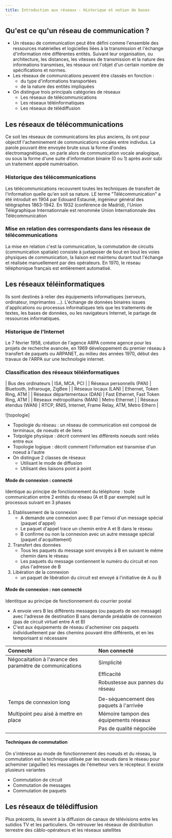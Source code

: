 ```yaml
---
title: Introduction aux réseaux - Historique et notion de bases
---
```


## <i class="fas fa-server"></i> Qu'est ce qu'un réseau de communication ?

+ Un réseau de communication peut être défini comme l'ensemble des ressources
  matérielles et logicielles liées à la transmission et l'échange d'information
  ntre différentes entités. Suivant leur organisation, ou architecture, les
  distances, les vitesses de transmission et la nature des informations
  transmises, les réseaux ont l'objet d'un certain nombre de spécifications et
  normes.
+ Les réseaux de communications peuvent être classés en fonction :
  + du type d'informations transportées
  + de la nature des entités impliquées
+ On distingue trois principals catégories de réseaux
  + Les réseaux de télécommunications
  + Les réseaux téléinformatiques
  + Les réseaux de télédiffusion

## <i class="fas fa-server"></i> Les réseaux de télécommunications

Ce soit les réseaux de communications les plus anciens, ils ont pour objectif
l'acheminement de communications vocales entre indivdus. La parole pouvant être
envoyée brute sous la forme d'ondes électromagnétiques, on parle alors de
communication vocale analogique, ou sous la forme d'une suite d'information
binaire (0 ou 1) après avoir subi un traitement appelé numérisation.

### Historique des télécommunications

Les télécommunications recouvrent toutes les techniques de transfert de
l'information quelle qu'en soit sa nature. LE terme "Télécommunication" a été
introduit en 1904 par Edouard Estaunié, ingénieur général des télégraphes
1863-1942. En 1932 (conférence de Madrid), l'Union Télégraphique Internationnale
est renommée Union Internationnale des Télécommunication

### Mise en relation des correspondants dans les réseaux de télécommunications

La mise en relation c'est la communication, la commutation de circuits
(communication spatiale) consiste à juxtaposer de bout en bout les voies
physiques de communication, la liaison est maintenu durant tout l'échange et
réalisée manuellement par des opérateurs. En 1970, le réseau téléphonique
français est entièrement automatisé.

## <i class="fas fa-server"></i> Les réseaux téléinformatiques

Ils sont destinés à relier des équipements informatiques (serveurs, ordinateur,
imprimantes ...). L'échange de données binaires issues d'applications ou
processus informatiques tels que les traitements de textes, les bases de
données, ou les navigateurs Internet, le partage de ressources informatiques.

### Historique de l'Internet

Le 7 février 1958, création de l'agence ARPA comme agence pour les projets de
recherche avancée, en 1969 développement du premier réseau à transfert de
paquets ou ARPANET, au milieu des années 1970, début des travaux de l'ARPA sur
une technologie internet.

### Classification des réseaux téléinformatiques

| Bus des ordinateurs | ISA, MCA, PCI |
| Réseaux personnells  (PAN)   | Bluetooth, Infrarouge, ZigBee |
| Réseaux locaux (LAN)         | Ethernet, Token Ring, ATM |
| Réseaux départementaux (DAN) | Fast Ethernet, Fast Token Ring, ATM |
| Réseaux métropolitains (MAN) | Metro Ethernet |
| Réseaux étendus (WAN)        | RTCP, RNIS, Internet, Frame Relay, ATM, Metro Ethern |

![topologie]

+ Topologie du réseau : un réseau de communication est composé de terminaux, de
  noeuds et de liens
+ Totpolgie physique : décrit comment les différents noeuds sont reliés entre
  eux
+ Topologie logique : décrit comment l'information est transmise d'un noeud à
  l'autre
+ On distingue 2 classes de réseaux
  + Utilisant le mode de diffusion
  + Utilisant des liaisons point à point

#### Mode de connexion : connecté

Identique au principe de fonctionnement du téléphone : toute communication entre
2 entités du réseau (A et B par exemple) suit le processus suivant en 3 phases

1. Etablissement de la connexion
    + A demande une connexion avec B par l'envoi d'un message spécial
      (paquet d'appel)
    + Le paquet d'appel trace un chemin entre A et B dans le réseau
    + B confirme ou non la connexion avec un autre message spécial (paquet
      d'acquittement)
2. Transfert des données
    + Tous les paquets du message sont envoyés à B en suivant le même chemin
      dans le réseau
    + Les paquets du message contiennent le numéro du circuit et non plus
      l'adresse de B
3. Libération de la connexion
    + un paquet de libération du circuit est envoyé à l'initiative de A ou
      B

#### Mode de connexion : non connecté

Identitque au principe de fonctionnement du courrier postal

+ A envoie vers B les différents messages (ou paquets de son message)
  avec l'adresse de destination B sans demande préalable de connexion (pas
  de circuit virtuel entre A et B)
+ C'est aux équipements de réseau d'acheminer ces paquets individuellement par
  des chemins pouvant être différents, et en les temporisant si nécessaire

| Connecté                                                 | Non connecté                            |
|:---------------------------------------------------------|:----------------------------------------|
| Négocaitation à l'avance des paramètre de communications | Simplicité                              |
|                                                          | Efficacité                              |
|                                                          | Robustesse aux pannes du réseau         |
|                                                          |                                         |
| Temps de connexion long                                  | De-séquencement des paquets à l'arrivée |
| Multipoint peu aisé à mettre en place                    | Mémoire tampon des équipements réseaux  |
|                                                          | Pas de qualité négociée                 |

#### Techniques de commutation

On s'intéresse au mode de fonctionnement des noeuds et du réseau, la commutation
est la technique utilisée par les noeuds dans le réseau pour acheminer
(aiguiller) les messages de l'émetteur vers le récepteur. Il existe plusieurs
variantes

+ Commutation de circuit
+ Commutation de messages
+ Commutation de paquets

## <i class="fas fa-server"></i> Les réseaux de télédiffusion

Plus précents, ils sevent à la diffusion de canaux de télévisions entre les
sutidios TV et les particuliers. On retrouver les réseaux de distribution
terrestre des câblo-opérateurs et les réseaux satellites
